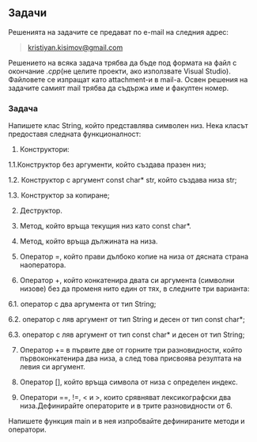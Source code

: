 ## Задачи ##
Решенията на задачите се предават по e-mail на следния адрес:

> kristiyan.kisimov@gmail.com

Решението на всяка задача трябва да бъде под формата на файл с окончание *.cpp*(не целите проекти, ако използвате Visual Studio). 
Файловете се изпращат като attachment-и в mail-a. Освен решения на задачите самият mail трябва да съдържа име и факултен номер.

### Задача ###

Напишете клас String, който представлява символен низ. Нека класът предоставя следната функционалност:

1. Конструктори:
  
  1.1.Конструктор без аргументи, който създава празен низ;
  
  1.2. Конструктор с аргумент const char* str, който създава низа str;
  
  1.3. Конструктор за копиране;
  
2. Деструктор.

3. Метод, който връща текущия низ като const char*.

4. Метод, който връща дължината на низа.

5. Оператор =, който прави дълбоко копие на низа от дясната страна наоператора.

6. Оператор +, който конкатенира двата си аргумента (символни низове) без да променя нито един от тях, в следните три варианта:
  
  6.1. оператор с два аргумента от тип String;
  
  6.2. оператор с ляв аргумент от тип String и десен от тип const char*;
  
  6.3. оператор с ляв аргумент от тип const char* и десен от тип String;
  
7. Оператор += в първите две от горните три разновидности, който първоконкатенира два низа, а след това присвоява резултата на левия си аргумент.

8. Оператор [], който връща символа от низа с определен индекс.

9. Оператори ==, !=,  < и >, които срявняват лексикографски два низа.Дефинирайте операторите и в трите разновидности от 6.

Напишете функция main и в нея изпробвайте дефинираните методи и оператори.
